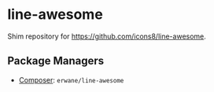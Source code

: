 line-awesome
=======

Shim repository for https://github.com/icons8/line-awesome.

Package Managers
----------------

* [Composer](https://packagist.org/packages/erwane/line-awesome): `erwane/line-awesome`
